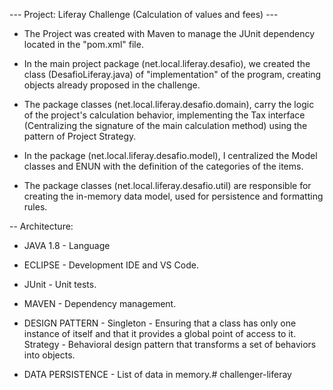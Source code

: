--- Project: Liferay Challenge (Calculation of values ​​and fees) ---

* The Project was created with Maven to manage the JUnit dependency located in the "pom.xml" file.

* In the main project package (net.local.liferay.desafio), we created the class (DesafioLiferay.java) of "implementation" of the program, creating objects already proposed in the challenge.

* The package classes (net.local.liferay.desafio.domain), carry the logic of the project's calculation behavior,
  implementing the Tax interface (Centralizing the signature of the main calculation method) using the pattern of Project Strategy.

* In the package (net.local.liferay.desafio.model), I centralized the Model classes and ENUN with the definition of the categories of the items.

* The package classes (net.local.liferay.desafio.util) are responsible for creating the in-memory data model, used for persistence and formatting rules.


-- Architecture:

* JAVA 1.8 - Language
* ECLIPSE - Development IDE and VS Code.
* JUnit - Unit tests.
* MAVEN - Dependency management.
* DESIGN PATTERN -
	Singleton - Ensuring that a class has only one instance of itself and that it provides a global point of access to it.
	Strategy - Behavioral design pattern that transforms a set of behaviors into objects.

*  DATA PERSISTENCE - List of data in memory.# challenger-liferay
 
